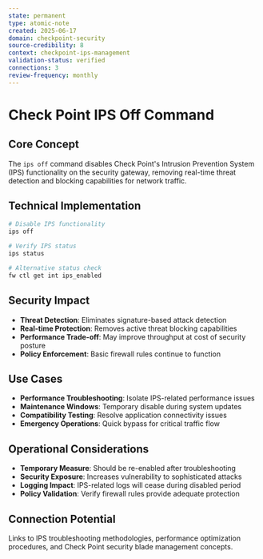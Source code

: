 ```yaml
---
state: permanent
type: atomic-note
created: 2025-06-17
domain: checkpoint-security
source-credibility: 8
context: checkpoint-ips-management
validation-status: verified
connections: 3
review-frequency: monthly
---
```


# Check Point IPS Off Command

## Core Concept
The `ips off` command disables Check Point's Intrusion Prevention System (IPS) functionality on the security gateway, removing real-time threat detection and blocking capabilities for network traffic.

## Technical Implementation
```bash
# Disable IPS functionality
ips off

# Verify IPS status
ips status

# Alternative status check
fw ctl get int ips_enabled
```

## Security Impact
- **Threat Detection**: Eliminates signature-based attack detection
- **Real-time Protection**: Removes active threat blocking capabilities
- **Performance Trade-off**: May improve throughput at cost of security posture
- **Policy Enforcement**: Basic firewall rules continue to function

## Use Cases
- **Performance Troubleshooting**: Isolate IPS-related performance issues
- **Maintenance Windows**: Temporary disable during system updates
- **Compatibility Testing**: Resolve application connectivity issues
- **Emergency Operations**: Quick bypass for critical traffic flow

## Operational Considerations
- **Temporary Measure**: Should be re-enabled after troubleshooting
- **Security Exposure**: Increases vulnerability to sophisticated attacks
- **Logging Impact**: IPS-related logs will cease during disabled period
- **Policy Validation**: Verify firewall rules provide adequate protection

## Connection Potential
Links to IPS troubleshooting methodologies, performance optimization procedures, and Check Point security blade management concepts.
